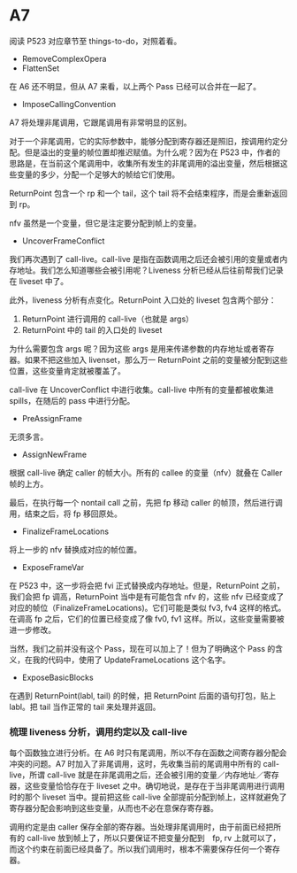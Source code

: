 # A7

阅读 P523 对应章节至  things-to-do，对照着看。

+ RemoveComplexOpera
+ FlattenSet

在 A6 还不明显，但从 A7 来看，以上两个 Pass 已经可以合并在一起了。

+ ImposeCallingConvention

A7 将处理非尾调用，它跟尾调用有非常明显的区别。

对于一个非尾调用，它的实际参数中，能够分配到寄存器还是照旧，按调用约定分配。但是溢出的变量的帧位置却推迟赋值。为什么呢？因为在 P523 中，作者的思路是，在当前这个尾调用中，收集所有发生的非尾调用的溢出变量，然后根据这些变量的多少，分配一个足够大的帧给它们使用。

ReturnPoint 包含一个 rp 和一个 tail，这个 tail 将不会结束程序，而是会重新返回到 rp。

nfv 虽然是一个变量，但它是注定要分配到帧上的变量。

+ UncoverFrameConflict

我们再次遇到了 call-live。call-live 是指在函数调用之后还会被引用的变量或者内存地址。我们怎么知道哪些会被引用呢？Liveness 分析已经从后往前帮我们记录在 liveset 中了。

此外，liveness 分析有点变化。ReturnPoint 入口处的 liveset 包含两个部分：

1. ReturnPoint 进行调用的 call-live（也就是 args） 
2. ReturnPoint 中的 tail 的入口处的 liveset

为什么需要包含 args 呢？因为这些 args 是用来传递参数的内存地址或者寄存器。如果不把这些加入 livenset，那么万一 ReturnPoint 之前的变量被分配到这些位置，这些变量肯定就被覆盖了。

call-live 在 UncoverConflict 中进行收集。call-live 中所有的变量都被收集进 spills，在随后的 pass 中进行分配。

+ PreAssignFrame

无须多言。


+ AssignNewFrame

根据 call-live 确定 caller 的帧大小。所有的 callee 的变量（nfv）就叠在 Caller 帧的上方。

最后，在执行每一个 nontail call 之前，先把 fp 移动 caller 的帧顶，然后进行调用，结束之后，将 fp 移回原处。

+ FinalizeFrameLocations

将上一步的 nfv 替换成对应的帧位置。

+ ExposeFrameVar

在 P523 中，这一步将会把 fvi 正式替换成内存地址。但是，ReturnPoint 之前，我们会把 fp 调高，ReturnPoint 当中是有可能包含 nfv 的，这些 nfv 已经变成了对应的帧位（FinalizeFrameLocations)。它们可能是类似 fv3, fv4 这样的格式。在调高 fp 之后，它们的位置已经变成了像 fv0, fv1 这样。所以，这些变量需要被进一步修改。

当然，我们之前并没有这个 Pass，现在可以加上了！但为了明确这个 Pass 的含义，在我的代码中，使用了 UpdateFrameLocations 这个名字。


+ ExposeBasicBlocks

在遇到 ReturnPoint(labl, tail) 的时候，把 ReturnPoint 后面的语句打包，贴上 labl。把 tail 当作正常的 tail 来处理并返回。


### 梳理 liveness 分析，调用约定以及 call-live

每个函数独立进行分析。在 A6 时只有尾调用，所以不存在函数之间寄存器分配会冲突的问题。A7 时加入了非尾调用，这时，先收集当前的尾调用中所有的 call-live，所谓 call-live 就是在非尾调用之后，还会被引用的变量／内存地址／寄存器，这些变量恰恰存在于 liveset 之中。确切地说，是存在于当非尾调用进行调用时的那个 liveset 当中。提前把这些 call-live 全部提前分配到帧上，这样就避免了寄存器分配会影响到这些变量，从而也不必在意保存寄存器。

调用约定是由 caller 保存全部的寄存器。当处理非尾调用时，由于前面已经把所有的 call-live 放到帧上了，所以只要保证不把变量分配到　fp, rv 上就可以了，而这个约束在前面已经具备了。所以我们调用时，根本不需要保存任何一个寄存器。
